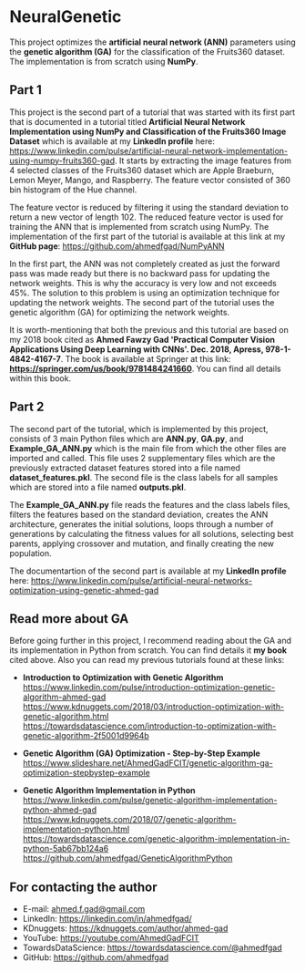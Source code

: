 # NeuralGenetic
This project optimizes the **artificial neural network (ANN)** parameters using the **genetic algorithm (GA)** for the classification of the Fruits360 dataset. The implementation is from scratch using **NumPy**.  

## Part 1
This project is the second part of a tutorial that was started with its first part that is documented in a tutorial titled **Artificial Neural Network Implementation using NumPy and Classification of the Fruits360 Image Dataset** which is available at my **LinkedIn profile** here: https://www.linkedin.com/pulse/artificial-neural-network-implementation-using-numpy-fruits360-gad. It starts by extracting the image features from 4 selected classes of the Fruits360 dataset which are Apple Braeburn,	Lemon Meyer, Mango,	and Raspberry. The feature vector consisted of 360 bin histogram of the Hue channel. 

The feature vector is reduced by filtering it using the standard deviation to return a new vector of length 102. The reduced feature vector is used for training the ANN that is implemented from scratch using NumPy. The implementation of the first part of the tutorial is available at this link at my **GitHub page**: https://github.com/ahmedfgad/NumPyANN  

In the first part, the ANN was not completely created as just the forward pass was made ready but there is no backward pass for updating the network weights. This is why the accuracy is very low and not exceeds 45%. The solution to this problem is using an optimization technique for updating the network weights. The second part of the tutorial uses the genetic algorithm (GA) for optimizing the network weights.

It is worth-mentioning that both the previous and this tutorial are based on my 2018 book cited as **Ahmed Fawzy Gad 'Practical Computer Vision Applications Using Deep Learning with CNNs'. Dec. 2018, Apress, 978-1-4842-4167-7**. The book is available at Springer at this link: **https://springer.com/us/book/9781484241660**. You can find all details within this book.  

## Part 2
The second part of the tutorial, which is implemented by this project, consists of 3 main Python files which are **ANN.py**, **GA.py**, and **Example_GA_ANN.py** which is the main file from which the other files are imported and called. This file uses 2 supplementary files which are the previously extracted dataset features stored into a file named **dataset_features.pkl**. The second file is the class labels for all samples which are stored into a file named **outputs.pkl**.

The **Example_GA_ANN.py** file reads the features and the class labels files, filters the features based on the standard deviation, creates the ANN architecture, generates the initial solutions, loops through a number of generations by calculating the fitness values for all solutions, selecting best parents, applying crossover and mutation, and finally creating the new population.

The documentartion of the second part is available at my **LinkedIn profile** here: https://www.linkedin.com/pulse/artificial-neural-networks-optimization-using-genetic-ahmed-gad

## Read more about GA
Before going further in this project, I recommend reading about the GA and its implementation in Python from scratch. You can find details it **my book** cited above. Also you can read my previous tutorials found at these links:
* **Introduction to Optimization with Genetic Algorithm**  
https://www.linkedin.com/pulse/introduction-optimization-genetic-algorithm-ahmed-gad  
https://www.kdnuggets.com/2018/03/introduction-optimization-with-genetic-algorithm.html  
https://towardsdatascience.com/introduction-to-optimization-with-genetic-algorithm-2f5001d9964b  

* **Genetic Algorithm (GA) Optimization - Step-by-Step Example**  
https://www.slideshare.net/AhmedGadFCIT/genetic-algorithm-ga-optimization-stepbystep-example

* **Genetic Algorithm Implementation in Python**  
https://www.linkedin.com/pulse/genetic-algorithm-implementation-python-ahmed-gad  
https://www.kdnuggets.com/2018/07/genetic-algorithm-implementation-python.html  
https://towardsdatascience.com/genetic-algorithm-implementation-in-python-5ab67bb124a6  
https://github.com/ahmedfgad/GeneticAlgorithmPython  

## For contacting the author  
* E-mail: ahmed.f.gad@gmail.com
* LinkedIn: https://linkedin.com/in/ahmedfgad/
* KDnuggets: https://kdnuggets.com/author/ahmed-gad
* YouTube: https://youtube.com/AhmedGadFCIT
* TowardsDataScience: https://towardsdatascience.com/@ahmedfgad
* GitHub: https://github.com/ahmedfgad
